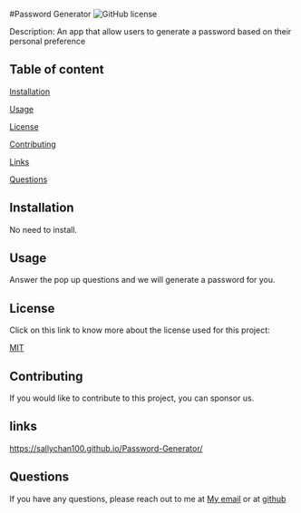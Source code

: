 #Password Generator  ![GitHub license](https://img.shields.io/badge/license-MIT-blue.svg)
 

  Description: An app that allow users to generate a password based on their personal preference
 

## Table of content
[Installation](#installation)
 

[Usage](#usage)
 

[License](#license)
 

[Contributing](#contributing)
 

[Links](#links)
 

[Questions](#questions)



## Installation
No need to install. 
 

## Usage
Answer the pop up questions and we will generate a password for you.
 

 ## License
 Click on this link to know more about the license used for this project:
 

[MIT](https://opensource.org/licenses/MIT)
 

## Contributing
If you would like to contribute to this project, you can sponsor us. 
 

## links

https://sallychan100.github.io/Password-Generator/
 

## Questions
If you have any questions, please reach out to me at [My email](sallywing123@gmail.com) or at [github](https://github.com/sallychan100)
 

